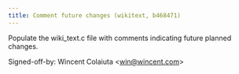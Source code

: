 ```yaml
---
title: Comment future changes (wikitext, b468471)
---
```


Populate the wiki\_text.c file with comments indicating future planned changes.

Signed-off-by: Wincent Colaiuta &lt;win@wincent.com&gt;
